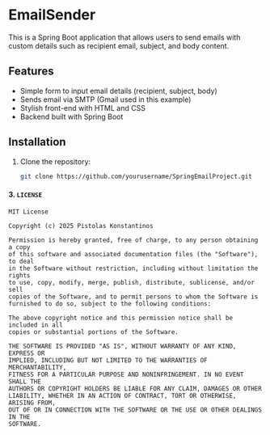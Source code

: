 # EmailSender
This is a Spring Boot application that allows users to send emails with custom details such as recipient email, subject, and body content.
## Features
- Simple form to input email details (recipient, subject, body)
- Sends email via SMTP (Gmail used in this example)
- Stylish front-end with HTML and CSS
- Backend built with Spring Boot

## Installation

1. Clone the repository:
   ```bash
   git clone https://github.com/yourusername/SpringEmailProject.git

   
#### 3. **`LICENSE`**
```text
MIT License

Copyright (c) 2025 Pistolas Konstantinos

Permission is hereby granted, free of charge, to any person obtaining a copy
of this software and associated documentation files (the "Software"), to deal
in the Software without restriction, including without limitation the rights
to use, copy, modify, merge, publish, distribute, sublicense, and/or sell
copies of the Software, and to permit persons to whom the Software is
furnished to do so, subject to the following conditions:

The above copyright notice and this permission notice shall be included in all
copies or substantial portions of the Software.

THE SOFTWARE IS PROVIDED "AS IS", WITHOUT WARRANTY OF ANY KIND, EXPRESS OR
IMPLIED, INCLUDING BUT NOT LIMITED TO THE WARRANTIES OF MERCHANTABILITY,
FITNESS FOR A PARTICULAR PURPOSE AND NONINFRINGEMENT. IN NO EVENT SHALL THE
AUTHORS OR COPYRIGHT HOLDERS BE LIABLE FOR ANY CLAIM, DAMAGES OR OTHER
LIABILITY, WHETHER IN AN ACTION OF CONTRACT, TORT OR OTHERWISE, ARISING FROM,
OUT OF OR IN CONNECTION WITH THE SOFTWARE OR THE USE OR OTHER DEALINGS IN THE
SOFTWARE.
